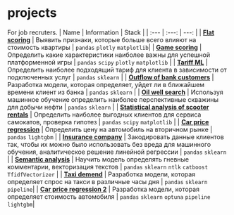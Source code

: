 # projects
For job recruters.
| Name | Information | Stack |
| :---         |     :---:      |          ---: |
| [**Flat scoring**](flat_scoring_git.ipynb)   | Выявить признаки, которые больше всего влияют на стоимость квартиры     | `pandas` `plotly` `matplotlib`|
| [**Game scoring**](game_scoring_git.ipynb)   | Определить какие характеристики наиболее важны для успешной платформенной игры       | `pandas` `scipy` `plotly` `matplotlib`     |
| [**Tariff ML**](tariff_classification_git.ipynb)   | Определить наиболее подходящий тариф для клиента в зависимости от подключенных услуг     | `pandas` `sklearn`    |
| [**Outflow of bank customers**](bank_clients_ml_git.ipynb)     | Разработка модели, которая определяет, уйдет ли в ближайшем времени клиент из банка      | `pandas` `sklearn`       |
| [**Oil well search**](ml_regression_git.ipynb)     | Используя машинное обучение определить наиболее перспективные скважины для добычи нефти    | `pandas` `sklearn`       |
| [**Statistical analysis of scooter rentals**](hypotheses_statistics_git.ipynb)    | Определить наиболее выгодных клиентов для сервиса самокатов, проверка гипотез       | `pandas` `scipy` `matplotlib`    |
| [**Car price regression**](car_price_git.ipynb)   | Определить цену на автомобиль на вторичном рынке     | `pandas` `lightgbm` |
| [**Insurance company**](matrix_to_code_git.ipynb)   | Закодировать данные клиентов так, чтобы их можно было использовать без вреда для машинного обучения, аналитическое решение линейной регрессии    | `pandas` `sklearn`   |
| [**Semantic analysis**](text_ml_git.ipynb)   | Научить модель определять гневные комментарии, векторизация текстов   | `pandas` `sklearn` `ntlk` `catboost` `TfidfVectorizer`   |
| [**Taxi demend**](time-series_git.ipynb)     | Разработка модели, которая определяет спрос на такси в различные часы дня | `pandas` `sklearn` `pipeline`|
| [**Car price regression 2**](car_price_2_git.ipynb)     | Разработка модели, которая определяет стоимость автомобиля | `pandas` `sklearn` `optuna` `pipeline`  `lightgbm`|
